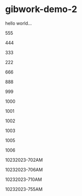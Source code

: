 # gibwork-demo-2

hello world...

555

444


333

222

666

888

999

1000

1001

1002

1003

1005

1006

10232023-702AM

10232023-706AM

10232023-710AM


10232023-755AM
